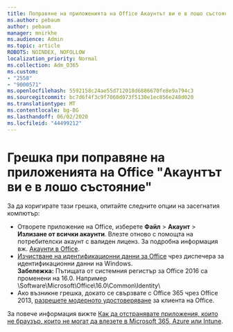 ```yaml
---
title: Поправяне на приложенията на Office Акаунтът ви е в лошо състояние
ms.author: pebaum
author: pebaum
manager: mnirkhe
ms.audience: Admin
ms.topic: article
ROBOTS: NOINDEX, NOFOLLOW
localization_priority: Normal
ms.collection: Adm_O365
ms.custom:
- "2558"
- "9000571"
ms.openlocfilehash: 5592158c24ae55d712018d6886670fe8e9a794c3
ms.sourcegitcommit: bc7d6f4f3c9f7060d073f5130e1ec856e248d020
ms.translationtype: MT
ms.contentlocale: bg-BG
ms.lasthandoff: 06/02/2020
ms.locfileid: "44499212"
---
```

# <a name="fixing-the-office-apps-your-account-is-in-a-bad-state-error"></a>Грешка при поправяне на приложенията на Office "Акаунтът ви е в лошо състояние"

За да коригирате тази грешка, опитайте следните опции на засегнатия компютър:

- Отворете приложение на Office, изберете **Файл** > **Акаунт** > **Излизане от всички акаунти**. Влезте отново с помощта на потребителски акаунт с валиден лиценз. За подробна информация вж. [Акаунти в Office](https://support.office.com/article/accounts-in-office-628ea040-f265-49de-b986-be09c3ebf8a9).
- [Изчистване на идентификационни данни за Office](https://docs.microsoft.com/office/troubleshoot/error-messages/another-account-already-signed-in#step-3-clear-cached-credentials-on-the-computer) чрез диспечера за идентификационни данни на Windows.<br>
  **Забележка:** Пътищата от системния регистър за Office 2016 са променени на 16.0. Например \Software\Microsoft\Office\16.0\Common\Identity\
- Ако възникне грешка, докато се свързвате с Office 365 чрез Office 2013, [разрешете модерното удостоверяване](https://docs.microsoft.com/microsoft-365/admin/security-and-compliance/enable-modern-authentication) за клиента на Office.

За повече информация вижте [Как да отстранявате приложения, които не браузър, които не могат да влезете в Microsoft 365, Azure или Intune](https://support.office.com/article/how-to-troubleshoot-non-browser-apps-that-can-t-sign-in-to-office-365-azure-or-intune-3ba1b268-66f6-462c-b0e5-070f5c2603c1).

